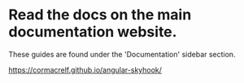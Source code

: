 # Read the docs on the main documentation website.

These guides are found under the 'Documentation' sidebar section.

https://cormacrelf.github.io/angular-skyhook/